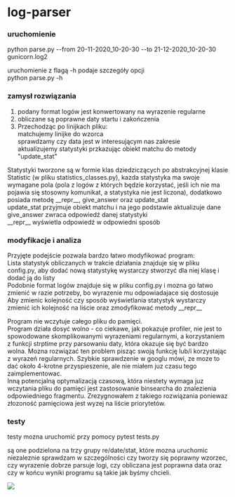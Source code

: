 # log-parser

### uruchomienie
python parse.py --from 20-11-2020_10-20-30 --to 21-12-2020_10-20-30 gunicorn.log2

uruchomienie z flagą -h podaje szczegóły opcji <br/>
python parse.py -h

### zamysł rozwiązania
1) podany format logów jest konwertowany na wyrazenie regularne
2) obliczane są poprawne daty startu i zakończenia
3) Przechodząc po linijkach pliku:<br/>
    matchujemy linijke do wzorca<br/>
    sprawdzamy czy data jest w interesującym nas zakresie<br/>
    aktualizujemy statystyki przkazując obiekt matchu do metody "update_stat"<br/>

Statystyki tworzone są w formie klas dziedziczących po abstrakcyjnej klasie Statistic (w pliku statistics_classes.py),
kazda statystyka ma swoje wymagane pola (pola z logów z których będzie korzystać, jeśli ich nie ma pojawia się stosowny komunikat, a statystyka nie jest liczona), dodatkowo posiada metodę \_\_repr\_\_, give_answer oraz update_stat <br/>
update_stat przyjmuje obiekt matchu i na jego podstawie aktualizuje dane <br/>
give_answer zwraca odpowiedź danej statystyki <br/>
\_\_repr\_\_ wyświetla odpowiedź w odpowiedni sposób </br>

### modyfikacje i analiza
Przyjęte podejście pozwala bardzo łatwo modyfikować program:<br/>
Lista statystyk obliczanych w trakcie działania znajduje się w pliku config.py, aby dodać nową statystykę wystarczy stworzyć dla niej klasę i dodać ją do listy <br/>
Podobnie format logów znajduje się w pliku config.py i mozna go łatwo zmienić w razie potrzeby, bo wyrazenie mu odpowiadajace się dostosuje <br/>
Aby zmienic kolejność czy sposób wyświetlania statystyk wystarczy zmienić ich kolejność na liście oraz zmodyfikować metody \_\_repr\_\_ <br/>

Program nie wczytuje całego pliku do pamięci.<br/>
Program działa dosyć wolno - co ciekawe, jak pokazuje profiler, nie jest to spowodowane skomplikowanymi wyrazeniami regularnymi, a korzystaniem z funkcji strptime przy parsowaniu daty, która okazuje się być bardzo wolna. Mozna rozwiązać ten problem pisząc swoją funkcję lub/i korzystając z wyrazeń regularnych. Szybkie sprawdzenie w googlu mówi, ze moze to dać około 4-krotne przyspieszenie, ale nie miałem juz czasu tego zaimplementowac.<br/>
Inną potencjalną optymalizacją czasową, która niestety wymaga juz wczytania pliku do pamięci jest zastosowanie binsearcha do znalezienia odpowiedniego fragmentu. Zrezygnowałem z takiego rozwiązania poniewaz złozoność pamięciowa jest wyzej na liście priorytetów.


### testy
testy mozna uruchomić przy pomocy
pytest tests.py

są one podzielona na trzy grupy re/date/stat, które mozna uruchomic niezaleznie
sprawdzam w szczególności czy tworzy się poprawny wzorzec, czy wyrazenie dobrze parsuje logi, czy obliczana jest poprawna data oraz czy w końcu wyniki programu są takie jak byśmy chcieli.


![](https://i.imgur.com/eQ7zKZg.jpg)


